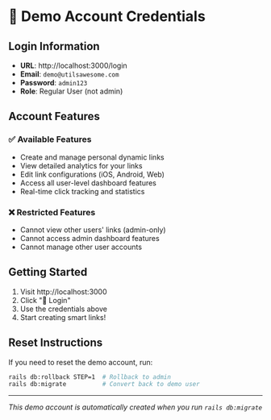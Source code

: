# 🎯 Demo Account Credentials

## Login Information
- **URL**: http://localhost:3000/login
- **Email**: `demo@utilsawesome.com`
- **Password**: `admin123`
- **Role**: Regular User (not admin)

## Account Features

### ✅ Available Features
- Create and manage personal dynamic links
- View detailed analytics for your links
- Edit link configurations (iOS, Android, Web)
- Access all user-level dashboard features
- Real-time click tracking and statistics

### ❌ Restricted Features
- Cannot view other users' links (admin-only)
- Cannot access admin dashboard features
- Cannot manage other user accounts

## Getting Started

1. Visit http://localhost:3000
2. Click "🔑 Login" 
3. Use the credentials above
4. Start creating smart links!

## Reset Instructions

If you need to reset the demo account, run:
```bash
rails db:rollback STEP=1  # Rollback to admin
rails db:migrate          # Convert back to demo user
```

---
*This demo account is automatically created when you run `rails db:migrate`* 